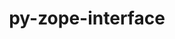 ---
title: "py-zope-interface"
layout: cache
categories: [package, develop]
meta: {"compilers": ["gcc@11.4.0", "gcc@9.4.0", "none"], "num_specs": 64, "num_specs_by_stack": {"data-vis-sdk": 9, "e4s": 18, "e4s-neoverse-v2": 18, "e4s-neoverse_v1": 6, "e4s-oneapi": 9, "e4s-power": 4, "root": 64}, "oss": ["ubuntu20.04", "ubuntu22.04"], "platforms": ["linux"], "stacks": ["data-vis-sdk", "e4s", "e4s-neoverse-v2", "e4s-neoverse_v1", "e4s-oneapi", "e4s-power", "root"], "targets": ["neoverse_v1", "neoverse_v2", "ppc64le", "x86_64_v3"], "versions": ["7.0.3", "7.2"]}
spec_details: [{"compiler": "none", "hash": "2iarjjhvqe5einrhf2luavqtflycf6lt", "os": "ubuntu22.04", "platform": "linux", "size": "-", "stacks": ["e4s", "root"], "target": "x86_64_v3", "variants": ["build_system=python_pip"], "versions": ["7.2"]}, {"compiler": "none", "hash": "42wjjuqtvfzcwxr5lbohc364mplnjaqp", "os": "ubuntu22.04", "platform": "linux", "size": "-", "stacks": ["e4s-neoverse-v2", "root"], "target": "neoverse_v2", "variants": ["build_system=python_pip"], "versions": ["7.0.3"]}, {"compiler": "none", "hash": "4frdcixqzikibeiwcsb75xt5jmew3lbr", "os": "ubuntu22.04", "platform": "linux", "size": "-", "stacks": ["e4s-oneapi", "root"], "target": "x86_64_v3", "variants": ["build_system=python_pip"], "versions": ["7.0.3"]}, {"compiler": "none", "hash": "4wtxh7vs47ix46aqui7dta6eca6slzc5", "os": "ubuntu22.04", "platform": "linux", "size": "-", "stacks": ["e4s-neoverse-v2", "root"], "target": "neoverse_v2", "variants": ["build_system=python_pip"], "versions": ["7.0.3"]}, {"compiler": "none", "hash": "5asxqtpw5f23qbvalfymwkxqcpt6ft2g", "os": "ubuntu22.04", "platform": "linux", "size": "-", "stacks": ["e4s-neoverse-v2", "root"], "target": "neoverse_v2", "variants": ["build_system=python_pip"], "versions": ["7.0.3"]}, {"compiler": "none", "hash": "5gbbq4mx3k76i7vqwo33xlca2pq2foyb", "os": "ubuntu22.04", "platform": "linux", "size": "-", "stacks": ["e4s-neoverse-v2", "root"], "target": "neoverse_v2", "variants": ["build_system=python_pip"], "versions": ["7.2"]}, {"compiler": "none", "hash": "6qh6wog5bk3c4duuijmlnrzeraniyg5f", "os": "ubuntu20.04", "platform": "linux", "size": "-", "stacks": ["data-vis-sdk", "root"], "target": "x86_64_v3", "variants": ["build_system=python_pip"], "versions": ["7.2"]}, {"compiler": "none", "hash": "6wvakjizqvqkzeqh5va37et5o7lnj6zs", "os": "ubuntu22.04", "platform": "linux", "size": "-", "stacks": ["e4s-neoverse-v2", "root"], "target": "neoverse_v2", "variants": ["build_system=python_pip"], "versions": ["7.0.3"]}, {"compiler": "gcc@9.4.0", "hash": "6ykhe64fv4anzzkalv7vsqknoru63j44", "os": "ubuntu20.04", "platform": "linux", "size": "-", "stacks": ["e4s-power", "root"], "target": "ppc64le", "variants": ["build_system=python_pip"], "versions": ["7.0.3"]}, {"compiler": "gcc@9.4.0", "hash": "7vluvwldrkzur7u7wx524bdxi3zoqexy", "os": "ubuntu20.04", "platform": "linux", "size": "-", "stacks": ["e4s-power", "root"], "target": "ppc64le", "variants": ["build_system=python_pip"], "versions": ["7.0.3"]}, {"compiler": "none", "hash": "ancus3sq6ivsdfw7ji6ogkzlj5d6nmjm", "os": "ubuntu20.04", "platform": "linux", "size": "-", "stacks": ["data-vis-sdk", "root"], "target": "x86_64_v3", "variants": ["build_system=python_pip"], "versions": ["7.2"]}, {"compiler": "gcc@11.4.0", "hash": "bqt3dtt4p4ui7yhbb4ciymp4ornsqz5t", "os": "ubuntu22.04", "platform": "linux", "size": "-", "stacks": ["e4s-neoverse_v1", "root"], "target": "neoverse_v1", "variants": ["build_system=python_pip"], "versions": ["7.0.3"]}, {"compiler": "gcc@11.4.0", "hash": "bvgneex4t3fdayvbbessjwbue43mpnie", "os": "ubuntu22.04", "platform": "linux", "size": "-", "stacks": ["e4s-neoverse_v1", "root"], "target": "neoverse_v1", "variants": ["build_system=python_pip"], "versions": ["7.0.3"]}, {"compiler": "none", "hash": "c42fuhgur36qvcprjhue526qles4xkq5", "os": "ubuntu22.04", "platform": "linux", "size": "-", "stacks": ["e4s-neoverse-v2", "root"], "target": "neoverse_v2", "variants": ["build_system=python_pip"], "versions": ["7.2"]}, {"compiler": "none", "hash": "crycgxobzdfldxdaz2msvpusayp7vzkn", "os": "ubuntu22.04", "platform": "linux", "size": "-", "stacks": ["e4s-oneapi", "root"], "target": "x86_64_v3", "variants": ["build_system=python_pip"], "versions": ["7.0.3"]}, {"compiler": "none", "hash": "dd5q3z3xcbki4wmullajptdtsy4755rk", "os": "ubuntu22.04", "platform": "linux", "size": "-", "stacks": ["e4s-oneapi", "root"], "target": "x86_64_v3", "variants": ["build_system=python_pip"], "versions": ["7.0.3"]}, {"compiler": "none", "hash": "edrgezclktkahfyllf653uwdwvz4nhin", "os": "ubuntu20.04", "platform": "linux", "size": "-", "stacks": ["data-vis-sdk", "root"], "target": "x86_64_v3", "variants": ["build_system=python_pip"], "versions": ["7.0.3"]}, {"compiler": "none", "hash": "esn2zuhf6frywyimfep4fmgpfzg6lj74", "os": "ubuntu22.04", "platform": "linux", "size": "-", "stacks": ["e4s", "root"], "target": "x86_64_v3", "variants": ["build_system=python_pip"], "versions": ["7.0.3"]}, {"compiler": "none", "hash": "fna7mfs2savbzyldkqsz4qoq46kpnolt", "os": "ubuntu22.04", "platform": "linux", "size": "-", "stacks": ["e4s", "root"], "target": "x86_64_v3", "variants": ["build_system=python_pip"], "versions": ["7.2"]}, {"compiler": "none", "hash": "fyw6kd7gy5tp2fjzvjt32nrva65jigmv", "os": "ubuntu22.04", "platform": "linux", "size": "-", "stacks": ["e4s-neoverse-v2", "root"], "target": "neoverse_v2", "variants": ["build_system=python_pip"], "versions": ["7.2"]}, {"compiler": "gcc@11.4.0", "hash": "g22nll2uze6ucipfwczwxf6a5a4cmdq6", "os": "ubuntu22.04", "platform": "linux", "size": "-", "stacks": ["e4s-neoverse_v1", "root"], "target": "neoverse_v1", "variants": ["build_system=python_pip"], "versions": ["7.0.3"]}, {"compiler": "none", "hash": "g2s5cev6k2ffnfdydncdhkvvifdm3llc", "os": "ubuntu22.04", "platform": "linux", "size": "-", "stacks": ["e4s", "root"], "target": "x86_64_v3", "variants": ["build_system=python_pip"], "versions": ["7.0.3"]}, {"compiler": "none", "hash": "g3i6p2rbi5ioqld4irdwxae46huxlkqc", "os": "ubuntu22.04", "platform": "linux", "size": "-", "stacks": ["e4s", "root"], "target": "x86_64_v3", "variants": ["build_system=python_pip"], "versions": ["7.0.3"]}, {"compiler": "none", "hash": "g7pd74sdnylcttoldzjjcir3urphfw3i", "os": "ubuntu22.04", "platform": "linux", "size": "-", "stacks": ["e4s-neoverse-v2", "root"], "target": "neoverse_v2", "variants": ["build_system=python_pip"], "versions": ["7.0.3"]}, {"compiler": "none", "hash": "glrcgosoyrnulyubv5jpvh7prdjjec2k", "os": "ubuntu22.04", "platform": "linux", "size": "-", "stacks": ["e4s-neoverse-v2", "root"], "target": "neoverse_v2", "variants": ["build_system=python_pip"], "versions": ["7.0.3"]}, {"compiler": "none", "hash": "gq7fbxjv2aa2gcfrq3zxpz725w5ja6z3", "os": "ubuntu22.04", "platform": "linux", "size": "-", "stacks": ["e4s-neoverse-v2", "root"], "target": "neoverse_v2", "variants": ["build_system=python_pip"], "versions": ["7.0.3"]}, {"compiler": "none", "hash": "h5hmqrhrwzo5dozl46bkmmzoamsdzbym", "os": "ubuntu22.04", "platform": "linux", "size": "-", "stacks": ["e4s-oneapi", "root"], "target": "x86_64_v3", "variants": ["build_system=python_pip"], "versions": ["7.0.3"]}, {"compiler": "gcc@9.4.0", "hash": "hpq6tqsvf2pvag2tl56r2vjqukcvmyjb", "os": "ubuntu20.04", "platform": "linux", "size": "-", "stacks": ["e4s-power", "root"], "target": "ppc64le", "variants": ["build_system=python_pip"], "versions": ["7.0.3"]}, {"compiler": "none", "hash": "hvbbptdgbbvxanwsfh3pjkur3wcw2ccm", "os": "ubuntu20.04", "platform": "linux", "size": "-", "stacks": ["data-vis-sdk", "root"], "target": "x86_64_v3", "variants": ["build_system=python_pip"], "versions": ["7.0.3"]}, {"compiler": "none", "hash": "ias7x2ekoqohsg2bnkddgdbmwmvbovmg", "os": "ubuntu22.04", "platform": "linux", "size": "-", "stacks": ["e4s-neoverse-v2", "root"], "target": "neoverse_v2", "variants": ["build_system=python_pip"], "versions": ["7.0.3"]}, {"compiler": "none", "hash": "isnmcrta33i5ujmclhpmu3jwvo656us6", "os": "ubuntu22.04", "platform": "linux", "size": "-", "stacks": ["e4s", "root"], "target": "x86_64_v3", "variants": ["build_system=python_pip"], "versions": ["7.0.3"]}, {"compiler": "gcc@11.4.0", "hash": "iustoojqwmyofqpfxnxafj5jfivhujn7", "os": "ubuntu22.04", "platform": "linux", "size": "-", "stacks": ["e4s-neoverse_v1", "root"], "target": "neoverse_v1", "variants": ["build_system=python_pip"], "versions": ["7.0.3"]}, {"compiler": "none", "hash": "ix34xlx4kvds6l2ausis7akcb2qbfybr", "os": "ubuntu22.04", "platform": "linux", "size": "-", "stacks": ["e4s", "root"], "target": "x86_64_v3", "variants": ["build_system=python_pip"], "versions": ["7.0.3"]}, {"compiler": "none", "hash": "j4vovh7anvmkev4qdbrh7ndlv7ozktmc", "os": "ubuntu22.04", "platform": "linux", "size": "-", "stacks": ["e4s-neoverse-v2", "root"], "target": "neoverse_v2", "variants": ["build_system=python_pip"], "versions": ["7.0.3"]}, {"compiler": "none", "hash": "kjd2udmh4ddp56zjrdw5wryb2pnhbrke", "os": "ubuntu22.04", "platform": "linux", "size": "-", "stacks": ["e4s-oneapi", "root"], "target": "x86_64_v3", "variants": ["build_system=python_pip"], "versions": ["7.0.3"]}, {"compiler": "none", "hash": "le6qwyh2ffcoslozr7ruep4deifwgvty", "os": "ubuntu22.04", "platform": "linux", "size": "-", "stacks": ["e4s", "root"], "target": "x86_64_v3", "variants": ["build_system=python_pip"], "versions": ["7.0.3"]}, {"compiler": "none", "hash": "lh3usz2eyoaqpmlgp4hoqs5xypn2izui", "os": "ubuntu22.04", "platform": "linux", "size": "-", "stacks": ["e4s", "root"], "target": "x86_64_v3", "variants": ["build_system=python_pip"], "versions": ["7.0.3"]}, {"compiler": "none", "hash": "lzxi2np3cpnfh6fhxptlovhwsr5ad3s6", "os": "ubuntu22.04", "platform": "linux", "size": "-", "stacks": ["e4s", "root"], "target": "x86_64_v3", "variants": ["build_system=python_pip"], "versions": ["7.2"]}, {"compiler": "none", "hash": "m2emydocnngwcgpzp6whzw5pid5bw3m3", "os": "ubuntu22.04", "platform": "linux", "size": "-", "stacks": ["e4s", "root"], "target": "x86_64_v3", "variants": ["build_system=python_pip"], "versions": ["7.0.3"]}, {"compiler": "none", "hash": "m4phm4mmfhjmsqfcrv46x4qq42gxtqbx", "os": "ubuntu22.04", "platform": "linux", "size": "-", "stacks": ["e4s-neoverse-v2", "root"], "target": "neoverse_v2", "variants": ["build_system=python_pip"], "versions": ["7.0.3"]}, {"compiler": "none", "hash": "mhy63dzpiiagboqansfulhamejbfvdkm", "os": "ubuntu20.04", "platform": "linux", "size": "-", "stacks": ["data-vis-sdk", "root"], "target": "x86_64_v3", "variants": ["build_system=python_pip"], "versions": ["7.2"]}, {"compiler": "none", "hash": "mlqv2diezcf32bc2jfploypmamk3vkwu", "os": "ubuntu22.04", "platform": "linux", "size": "-", "stacks": ["e4s", "root"], "target": "x86_64_v3", "variants": ["build_system=python_pip"], "versions": ["7.0.3"]}, {"compiler": "none", "hash": "n4qh3jswhqbisk5edwcp6kbnm2jorodm", "os": "ubuntu22.04", "platform": "linux", "size": "-", "stacks": ["e4s", "root"], "target": "x86_64_v3", "variants": ["build_system=python_pip"], "versions": ["7.0.3"]}, {"compiler": "none", "hash": "ndhuqdsj5arl63kjgmvjivvh4j5xog6r", "os": "ubuntu22.04", "platform": "linux", "size": "-", "stacks": ["e4s-oneapi", "root"], "target": "x86_64_v3", "variants": ["build_system=python_pip"], "versions": ["7.0.3"]}, {"compiler": "none", "hash": "oqyrjhlbdypfgfkoxcq4y6sn3pqxtuvc", "os": "ubuntu22.04", "platform": "linux", "size": "-", "stacks": ["e4s-neoverse-v2", "root"], "target": "neoverse_v2", "variants": ["build_system=python_pip"], "versions": ["7.0.3"]}, {"compiler": "none", "hash": "ovksgld3npbbcwlfa2lbcc6xw7w2zyey", "os": "ubuntu20.04", "platform": "linux", "size": "-", "stacks": ["data-vis-sdk", "root"], "target": "x86_64_v3", "variants": ["build_system=python_pip"], "versions": ["7.2"]}, {"compiler": "none", "hash": "pwgpqideqnhn5vkx5klsiqexu3in3arh", "os": "ubuntu22.04", "platform": "linux", "size": "-", "stacks": ["e4s", "root"], "target": "x86_64_v3", "variants": ["build_system=python_pip"], "versions": ["7.0.3"]}, {"compiler": "none", "hash": "q4vzbxsigprkdzrykwc5ho425bst3323", "os": "ubuntu22.04", "platform": "linux", "size": "-", "stacks": ["e4s-oneapi", "root"], "target": "x86_64_v3", "variants": ["build_system=python_pip"], "versions": ["7.0.3"]}, {"compiler": "none", "hash": "u6wh7vphiztbbuh7dmcqsftqnif5q7ew", "os": "ubuntu20.04", "platform": "linux", "size": "-", "stacks": ["data-vis-sdk", "root"], "target": "x86_64_v3", "variants": ["build_system=python_pip"], "versions": ["7.2"]}, {"compiler": "none", "hash": "vl5xe5fwoiu7ij3rhgazlsq3c3nlg6ua", "os": "ubuntu20.04", "platform": "linux", "size": "-", "stacks": ["data-vis-sdk", "root"], "target": "x86_64_v3", "variants": ["build_system=python_pip"], "versions": ["7.0.3"]}, {"compiler": "none", "hash": "vm4nuglcrhofcrsbfftsthfgcvuwsz53", "os": "ubuntu22.04", "platform": "linux", "size": "-", "stacks": ["e4s-neoverse-v2", "root"], "target": "neoverse_v2", "variants": ["build_system=python_pip"], "versions": ["7.2"]}, {"compiler": "none", "hash": "vxwzo36tkh7akn35bxs737g4c6dhmbfn", "os": "ubuntu22.04", "platform": "linux", "size": "-", "stacks": ["e4s", "root"], "target": "x86_64_v3", "variants": ["build_system=python_pip"], "versions": ["7.2"]}, {"compiler": "gcc@11.4.0", "hash": "w4bjfqm5xnyk6gjriqoi7jf3h3sb2ogy", "os": "ubuntu22.04", "platform": "linux", "size": "-", "stacks": ["e4s-neoverse_v1", "root"], "target": "neoverse_v1", "variants": ["build_system=python_pip"], "versions": ["7.0.3"]}, {"compiler": "none", "hash": "xlbzyf52so55o75hilo2r4odnlvvgacq", "os": "ubuntu22.04", "platform": "linux", "size": "-", "stacks": ["e4s", "root"], "target": "x86_64_v3", "variants": ["build_system=python_pip"], "versions": ["7.0.3"]}, {"compiler": "none", "hash": "xtzu5alvuaebgltix5br4g73a4lc4ai2", "os": "ubuntu22.04", "platform": "linux", "size": "-", "stacks": ["e4s-neoverse-v2", "root"], "target": "neoverse_v2", "variants": ["build_system=python_pip"], "versions": ["7.2"]}, {"compiler": "none", "hash": "xv64byu6hcbe7b54bm2geyojmtkswu7f", "os": "ubuntu22.04", "platform": "linux", "size": "-", "stacks": ["e4s", "root"], "target": "x86_64_v3", "variants": ["build_system=python_pip"], "versions": ["7.2"]}, {"compiler": "gcc@11.4.0", "hash": "xxhm4yhwkghtjltttub5g7osqagfhmds", "os": "ubuntu22.04", "platform": "linux", "size": "-", "stacks": ["e4s-neoverse_v1", "root"], "target": "neoverse_v1", "variants": ["build_system=python_pip"], "versions": ["7.0.3"]}, {"compiler": "none", "hash": "yi6ojitayvpuiru62r6ims2kqd2i3yco", "os": "ubuntu22.04", "platform": "linux", "size": "-", "stacks": ["e4s-oneapi", "root"], "target": "x86_64_v3", "variants": ["build_system=python_pip"], "versions": ["7.0.3"]}, {"compiler": "none", "hash": "yourlvano3bd74basuphisryw57huzth", "os": "ubuntu20.04", "platform": "linux", "size": "-", "stacks": ["data-vis-sdk", "root"], "target": "x86_64_v3", "variants": ["build_system=python_pip"], "versions": ["7.0.3"]}, {"compiler": "none", "hash": "yt5xcpnuy7oj6mxcdshtgddmcscohkbn", "os": "ubuntu22.04", "platform": "linux", "size": "-", "stacks": ["e4s-oneapi", "root"], "target": "x86_64_v3", "variants": ["build_system=python_pip"], "versions": ["7.0.3"]}, {"compiler": "gcc@9.4.0", "hash": "zhk7g5ivpxfuqteo5ogeybstimta3swk", "os": "ubuntu20.04", "platform": "linux", "size": "-", "stacks": ["e4s-power", "root"], "target": "ppc64le", "variants": ["build_system=python_pip"], "versions": ["7.0.3"]}, {"compiler": "none", "hash": "zqfzby7oa4luui3i6j3qt4hueuf55kuq", "os": "ubuntu22.04", "platform": "linux", "size": "-", "stacks": ["e4s-neoverse-v2", "root"], "target": "neoverse_v2", "variants": ["build_system=python_pip"], "versions": ["7.0.3"]}, {"compiler": "none", "hash": "zrsildbip6ej3g5flbcpopcywdnx5kt7", "os": "ubuntu22.04", "platform": "linux", "size": "-", "stacks": ["e4s", "root"], "target": "x86_64_v3", "variants": ["build_system=python_pip"], "versions": ["7.0.3"]}, {"compiler": "none", "hash": "ztcn646mwfpkgf3pdsbsj2rc6hqrzoud", "os": "ubuntu22.04", "platform": "linux", "size": "-", "stacks": ["e4s-neoverse-v2", "root"], "target": "neoverse_v2", "variants": ["build_system=python_pip"], "versions": ["7.0.3"]}]
---